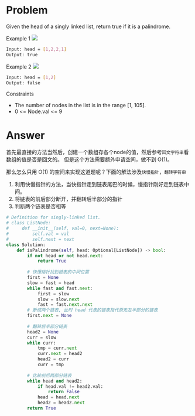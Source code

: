 # Problem
Given the head of a singly linked list, return true if it is a palindrome.

Example 1
![](https://assets.leetcode.com/uploads/2021/03/03/pal1linked-list.jpg)
```bash
Input: head = [1,2,2,1]
Output: true
```

Example 2
![](https://assets.leetcode.com/uploads/2021/03/03/pal2linked-list.jpg)
```bash
Input: head = [1,2]
Output: false
```

Constraints
- The number of nodes in the list is in the range [1, 105].
- 0 <= Node.val <= 9

# Answer
首先最直接的方法当然后，创建一个数组存各个node的值，然后参考`回文字符串`看数组的值是否是回文的。
但是这个方法需要额外申请空间，做不到 O(1)。

那么怎么只用 O(1) 的空间来实现这道题呢？下面的解法涉及`快慢指针`，`翻转字符串`
1. 利用快慢指针的方法，当快指针走到链表尾巴的时候，慢指针刚好走到链表中间。
2. 将链表的前后部分断开，并翻转后半部分的指针
3. 判断两个链表是否相等
```python
# Definition for singly-linked list.
# class ListNode:
#     def __init__(self, val=0, next=None):
#         self.val = val
#         self.next = next
class Solution:
    def isPalindrome(self, head: Optional[ListNode]) -> bool:
        if not head or not head.next:
            return True
        
        # 快慢指针找到链表的中间位置
        first = None
        slow = fast = head
        while fast and fast.next:
            first = slow
            slow = slow.next
            fast = fast.next.next
        # 断成两个链表, 此时 head 代表的链表指代原先左半部分的链表
        first.next = None 
        
        # 翻转后半部分链表
        head2 = None
        curr = slow
        while curr:
            tmp = curr.next
            curr.next = head2
            head2 = curr
            curr = tmp
            
        # 比较前后两部分链表
        while head and head2:
            if head.val != head2.val:
                return False
            head = head.next
            head2 = head2.next
        return True
```
